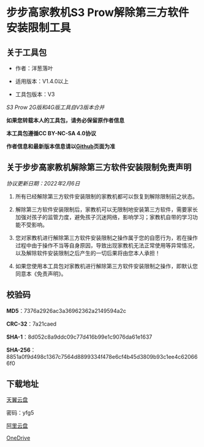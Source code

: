 # 步步高家教机S3 Prow解除第三方软件安装限制工具

## 关于工具包

- 作者：洋葱落叶

- 适用版本：V1.4.0以上

- 工具包版本：V3

*S3 Prow 2G版和4G版工具自V3版本合并*

**如果您转载本人的工具包，请务必保留原作者信息**

**本工具包遵循CC BY-NC-SA 4.0协议**

**作者信息和最新版本信息请以[Github](https://github.com/ycly2333/EEBBK_package_tool/blob/main/S3Prow.md)页面为准**

## 关于步步高家教机解除第三方软件安装限制免责声明

*协议更新日期：2022年2月6日*

1. 所有已经解除第三方软件安装限制的家教机都可以恢复到解除限制前之状态。

2. 解除第三方软件安装限制后，家教机可以无限制地安装第三方软件，需要家长加强对孩子的监管力度，避免孩子沉迷网络，影响学习；家教机自带的学习功能不受影响。

3. 您对家教机进行解除第三方软件安装限制之操作属于您的自愿行为，若在操作过程中由于操作不当等自身原因，导致出现家教机无法正常使用等异常情况，以及解除软件安装限制之后产生的一切后果将由您本人承担！

4. 如果您使用本工具包对家教机进行解除第三方软件安装限制之操作，即默认您同意本《免责声明》。

## 校验码

**MD5**：7376a2926ac3a36962362a2149594a2c

**CRC-32**：7a21caed

**SHA-1**：8d052c8a9ddc09c77d416b99e1c9076da61e1637

**SHA-256**：8851a0f9d498c1367c7564d8899334f478e6cf4b45d3809b93c1ee4c620666f0

## 下载地址

[天翼云盘](https://cloud.189.cn/t/yeEbMrERbYfe)

密码：yfg5

[阿里云盘](https://www.aliyundrive.com/s/guZKkcPjA9H)

[OneDrive](https://dljz-my.sharepoint.com/:f:/g/personal/ycly_nii_ink/EiPeyWF3ZExMkk4iI5moXAoBoZMlYc4JZztgk_w5S-5lag?e=vM1YUO)
